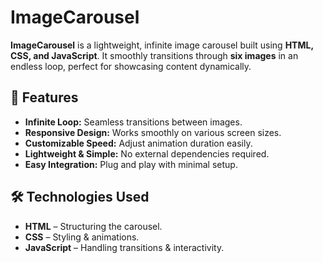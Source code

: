 # ImageCarousel

**ImageCarousel** is a lightweight, infinite image carousel built using **HTML, CSS, and JavaScript**. It smoothly transitions through **six images** in an endless loop, perfect for showcasing content dynamically.

## 🚀 Features
- **Infinite Loop:** Seamless transitions between images.
- **Responsive Design:** Works smoothly on various screen sizes.
- **Customizable Speed:** Adjust animation duration easily.
- **Lightweight & Simple:** No external dependencies required.
- **Easy Integration:** Plug and play with minimal setup.

## 🛠️ Technologies Used
- **HTML** – Structuring the carousel.
- **CSS** – Styling & animations.
- **JavaScript** – Handling transitions & interactivity.



